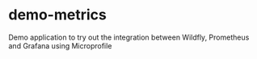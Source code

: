 # demo-metrics
Demo application to try out the integration between Wildfly, Prometheus and Grafana using Microprofile
